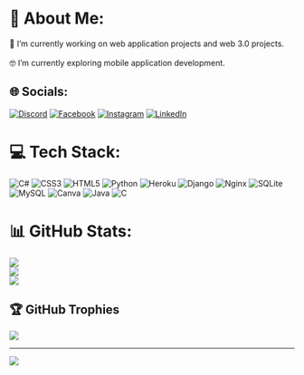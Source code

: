 # 💫 About Me:
🔭 I’m currently working on web application projects and web 3.0 projects.<br><br>🤓 I’m currently exploring mobile application development.<br>


## 🌐 Socials:
[![Discord](https://img.shields.io/badge/Discord-%237289DA.svg?logo=discord&logoColor=white)](https://discord.gg/꧁尺ＥＥ-ＴเҜ꧂#9690) [![Facebook](https://img.shields.io/badge/Facebook-%231877F2.svg?logo=Facebook&logoColor=white)](https://facebook.com/ree.tik777) [![Instagram](https://img.shields.io/badge/Instagram-%23E4405F.svg?logo=Instagram&logoColor=white)](https://instagram.com/ree_teek) [![LinkedIn](https://img.shields.io/badge/LinkedIn-%230077B5.svg?logo=linkedin&logoColor=white)](https://linkedin.com/in/ritik-gaire) 

# 💻 Tech Stack:
![C#](https://img.shields.io/badge/c%23-%23239120.svg?style=for-the-badge&logo=c-sharp&logoColor=white) ![CSS3](https://img.shields.io/badge/css3-%231572B6.svg?style=for-the-badge&logo=css3&logoColor=white) ![HTML5](https://img.shields.io/badge/html5-%23E34F26.svg?style=for-the-badge&logo=html5&logoColor=white) ![Python](https://img.shields.io/badge/python-3670A0?style=for-the-badge&logo=python&logoColor=ffdd54) ![Heroku](https://img.shields.io/badge/heroku-%23430098.svg?style=for-the-badge&logo=heroku&logoColor=white) ![Django](https://img.shields.io/badge/django-%23092E20.svg?style=for-the-badge&logo=django&logoColor=white) ![Nginx](https://img.shields.io/badge/nginx-%23009639.svg?style=for-the-badge&logo=nginx&logoColor=white) ![SQLite](https://img.shields.io/badge/sqlite-%2307405e.svg?style=for-the-badge&logo=sqlite&logoColor=white) ![MySQL](https://img.shields.io/badge/mysql-%2300f.svg?style=for-the-badge&logo=mysql&logoColor=white) ![Canva](https://img.shields.io/badge/Canva-%2300C4CC.svg?style=for-the-badge&logo=Canva&logoColor=white) ![Java](https://img.shields.io/badge/java-%23ED8B00.svg?style=for-the-badge&logo=java&logoColor=white) ![C](https://img.shields.io/badge/c-%2300599C.svg?style=for-the-badge&logo=c&logoColor=white)
# 📊 GitHub Stats:
![](https://github-readme-stats.vercel.app/api?username=ritik123gaire&theme=dark&hide_border=false&include_all_commits=true&count_private=true)<br/>
![](https://github-readme-streak-stats.herokuapp.com/?user=ritik123gaire&theme=dark&hide_border=false)<br/>
![](https://github-readme-stats.vercel.app/api/top-langs/?username=ritik123gaire&theme=dark&hide_border=false&include_all_commits=true&count_private=true&layout=compact)

## 🏆 GitHub Trophies
![](https://github-profile-trophy.vercel.app/?username=ritik123gaire&theme=radical&no-frame=false&no-bg=true&margin-w=4)


---
[![](https://visitcount.itsvg.in/api?id=ritik123gaire&icon=0&color=0)](https://visitcount.itsvg.in)

<!-- Proudly created with GPRM ( https://gprm.itsvg.in ) -->
